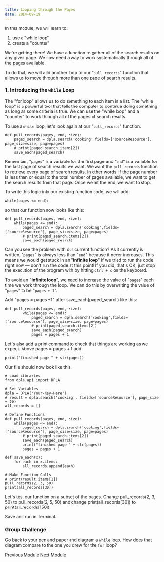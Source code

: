 ```yaml
---
title: Looping through the Pages
date: 2014-09-19
---
```


In this module, we will learn to:

1. use a "while loop"
1. create a "counter"

We're getting there! We have a function to gather all of the search results on any given page. We now need a way to work systematically through all of the pages available.

To do that, we will add another loop to our "`pull_records`" function that allows us to move through more than one page of search results.

### 1. Introducing the `while` Loop

The "for loop" allows us to do something to each item in a list. The "while loop" is a powerful tool that tells the computer to continue doing something as long as some criteria is true. We can use the "while loop" and a "counter" to work through all of the pages of search results.

To use a `while` loop, let's look again at our "`pull_records`" function.

	def pull_records(pages, end, size):
		paged_search = dpla.search('cooking',fields=['sourceResource'], page_size=size, page=pages)
		# print(paged_search.items[2])
		save_each(paged_search)

Remember, "`pages`" is a variable for the first page and "`end`" is a variable for the last page of search results we want. We want the `pull_records` function to retrieve every page of search results. In other words, if the page number is less than or equal to the total number of pages available, we want to get the search results from that page. Once we hit the end, we want to stop.

To write this logic into our existing function code, we will add:

	while(pages <= end):

so that our function now looks like this:

	def pull_records(pages, end, size):
		while(pages <= end):
			paged_search = dpla.search('cooking',fields=['sourceResource'], page_size=size, page=pages)
			# print(paged_search.items[2])
			save_each(paged_search)

Can you see the problem with our current function? As it currently is written, "`pages`" is always less than "`end`" because it never increases. This means we would get stuck in an "**infinite loop**" if we tried to run the code right now &mdash; don't run the code at this point! If you did, that's OK, just stop the execution of the program with by hitting `ctrl + c` on the keyboard.

To avoid an "**infinite loop**", we need to increase the value of "`pages`" each time we work through the loop. We can do this by overwriting the value of "`pages`" to be "`pages + 1`".

Add "pages = pages +1" after <span class="command">save_each(paged_search)</span> like this:
	
	def pull_records(pages, end, size):
			while(pages <= end):
				paged_search = dpla.search('cooking',fields=['sourceResource'], page_size=size, page=pages)
				# print(paged_search.items[2])					
				save_each(paged_search)
				pages = pages + 1

Let's also add a print command to check that things are working as we expect. Above <span class = "command">pages = pages + 1</span> add:

	print("finished page " + str(pages))

Our file should now look like this:

	# Load Libraries
	from dpla.api import DPLA

	# Set Variables
	dpla = DPLA('Your-Key-Here')
	# result = dpla.search('cooking', fields=['sourceResource'], page_size = 50)
	all_records = []

	# Define Functions
	def pull_records(pages, end, size):
		while(pages <= end):
			paged_search = dpla.search('cooking',fields=['sourceResource'], page_size=size, page=pages)
			# print(paged_search.items[2])
			save_each(paged_search)
			print("finished page " + str(pages))
			pages = pages + 1

	def save_each(x):
		for each in x.items:
			all_records.append(each)

	# Make Function Calls
	# print(result.items[1])
	pull_records(2, 3, 50)
	print(all_records[30])

Let's test our function on a subset of the pages. Change <span class="command">pull_records(2, 3, 50)</span> to <span class="command">pull_records(2, 5, 50)</span> and change <span class="command">print(all_records[30])</span> to <span class="command">print(all_records[150])</span>

Save and run in Terminal.

### Group Challenge: 

Go back to your pen and paper and diagram a `while` loop. How does that diagram compare to the one you drew for the `for` loop?


<span class="left">[Previous Module](module07.html)</span>
<span class="right">[Next Module](module09.html)</span>
